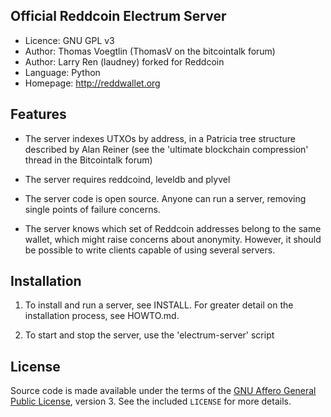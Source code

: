 Official Reddcoin Electrum Server
---------------------------------
* Licence: GNU GPL v3
* Author: Thomas Voegtlin (ThomasV on the bitcointalk forum)
* Author: Larry Ren (laudney) forked for Reddcoin
* Language: Python
* Homepage: http://reddwallet.org

Features
--------
* The server indexes UTXOs by address, in a Patricia tree structure
  described by Alan Reiner (see the 'ultimate blockchain
  compression' thread in the Bitcointalk forum)

* The server requires reddcoind, leveldb and plyvel

* The server code is open source. Anyone can run a server, removing
  single points of failure concerns.

* The server knows which set of Reddcoin addresses belong to the same
  wallet, which might raise concerns about anonymity. However, it
  should be possible to write clients capable of using several
  servers.

Installation
------------
1. To install and run a server, see INSTALL. For greater
   detail on the installation process, see HOWTO.md.

2. To start and stop the server, use the 'electrum-server' script

License
-------
Source code is made available under the terms of the [GNU Affero General
Public License](http://www.gnu.org/licenses/agpl.html), version 3. See the 
included `LICENSE` for more details.
